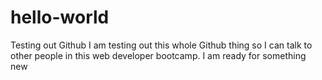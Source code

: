 # hello-world
Testing out Github
I am testing out this whole Github thing so I can talk to other people in this web developer bootcamp.
I am ready for something new
